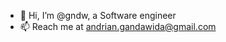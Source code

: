 - 👋 Hi, I’m @gndw, a Software engineer
- 📫 Reach me at andrian.gandawida@gmail.com

<!---
gndw/gndw is a ✨ special ✨ repository because its `README.md` (this file) appears on your GitHub profile.
You can click the Preview link to take a look at your changes.

- 🌱 My daily tech stack:
  - Backend server [golang](https://go.dev/)
  - Database [postgres](https://www.postgresql.org/), [elastic-search](https://www.elastic.co/), and [redis](https://redis.io/)
  - Message broker [nsq](https://nsq.io/)
  - Frontend web [reactjs](https://reactjs.org/)

--->
